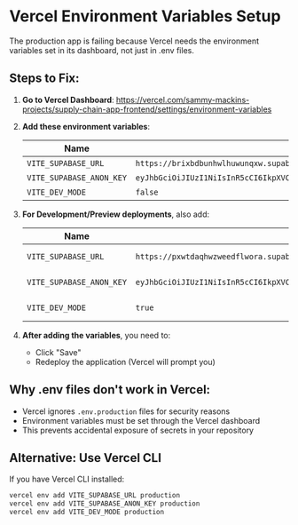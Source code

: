 # Vercel Environment Variables Setup

The production app is failing because Vercel needs the environment variables set in its dashboard, not just in .env files.

## Steps to Fix:

1. **Go to Vercel Dashboard**: https://vercel.com/sammy-mackins-projects/supply-chain-app-frontend/settings/environment-variables

2. **Add these environment variables**:

   | Name | Value | Environment |
   |------|-------|-------------|
   | `VITE_SUPABASE_URL` | `https://brixbdbunhwlhuwunqxw.supabase.co` | Production |
   | `VITE_SUPABASE_ANON_KEY` | `eyJhbGciOiJIUzI1NiIsInR5cCI6IkpXVCJ9.eyJpc3MiOiJzdXBhYmFzZSIsInJlZiI6ImJyaXhiZGJ1bmh3bGh1d3VucXh3Iiwicm9sZSI6ImFub24iLCJpYXQiOjE3NTIzMTgzNjUsImV4cCI6MjA2Nzg5NDM2NX0.8zZcFLt_Y7QJGWepRmccDLD01Ib0owlbBMigVZFMCpQ` | Production |
   | `VITE_DEV_MODE` | `false` | Production |

3. **For Development/Preview deployments**, also add:

   | Name | Value | Environment |
   |------|-------|-------------|
   | `VITE_SUPABASE_URL` | `https://pxwtdaqhwzweedflwora.supabase.co` | Preview & Development |
   | `VITE_SUPABASE_ANON_KEY` | `eyJhbGciOiJIUzI1NiIsInR5cCI6IkpXVCJ9.eyJpc3MiOiJzdXBhYmFzZSIsInJlZiI6InB4d3RkYXFod3p3ZWVkZmx3b3JhIiwicm9sZSI6ImFub24iLCJpYXQiOjE3NTIzMjI4OTYsImV4cCI6MjA2Nzg5ODg5Nn0.1ILHILy2_YCZ_uqRJIN7WvVhD1PP3vgZT5g3xmxGSiM` | Preview & Development |
   | `VITE_DEV_MODE` | `true` | Preview & Development |

4. **After adding the variables**, you need to:
   - Click "Save"
   - Redeploy the application (Vercel will prompt you)

## Why .env files don't work in Vercel:

- Vercel ignores `.env.production` files for security reasons
- Environment variables must be set through the Vercel dashboard
- This prevents accidental exposure of secrets in your repository

## Alternative: Use Vercel CLI

If you have Vercel CLI installed:
```bash
vercel env add VITE_SUPABASE_URL production
vercel env add VITE_SUPABASE_ANON_KEY production
vercel env add VITE_DEV_MODE production
```